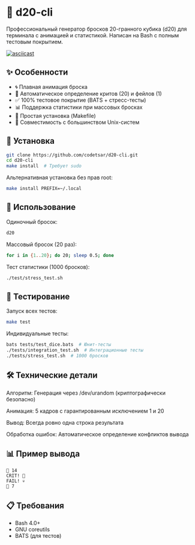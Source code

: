 # 🎲 d20-cli

Профессиональный генератор бросков 20-гранного кубика (d20) для терминала с анимацией и статистикой. Написан на Bash с полным тестовым покрытием.

[![asciicast](https://asciinema.org/a/RktpNxJgnebySJFnHdRlEd13F.svg)](https://asciinema.org/a/RktpNxJgnebySJFnHdRlEd13F)

## ✨ Особенности

- 🌀 Плавная анимация броска
- 🎯 Автоматическое определение критов (20) и фейлов (1)
- ✅ 100% тестовое покрытие (BATS + стресс-тесты)
- 📊 Поддержка статистики при массовых бросках
- 🔧 Простая установка (Makefile)
- 🐧 Совместимость с большинством Unix-систем

## 🚀 Установка

```bash
git clone https://github.com/codetsar/d20-cli.git
cd d20-cli
make install  # Требует sudo
```

Альтернативная установка без прав root:
```bash
make install PREFIX=~/.local
```

## 📝 Использование
Одиночный бросок:
```bash
d20
```

Массовый бросок (20 раз):
```bash
for i in {1..20}; do 20; sleep 0.5; done
```

Тест статистики (1000 бросков):
```bash
./test/stress_test.sh
```

## 🧪 Тестирование
Запуск всех тестов:

```bash
make test
```
Индивидуальные тесты:

```bash
bats tests/test_dice.bats  # Юнит-тесты
./tests/integration_test.sh  # Интеграционные тесты
./tests/stress_test.sh  # 1000 бросков
```
## 🛠 Технические детали
Алгоритм: Генерация через /dev/urandom (криптографически безопасно)

Анимация: 5 кадров с гарантированным исключением 1 и 20

Вывод: Всегда ровно одна строка результата

Обработка ошибок: Автоматическое определение конфликтов вывода

## 📊 Пример вывода
```
🎲 14
CRIT! 🎯
FAIL! 💀
🎲 7
```

## 📋 Требования
- Bash 4.0+
- GNU coreutils
- BATS (для тестов)
